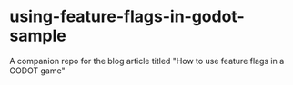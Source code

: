 # using-feature-flags-in-godot-sample
A companion repo for the blog article titled "How to use feature flags in a GODOT game"

